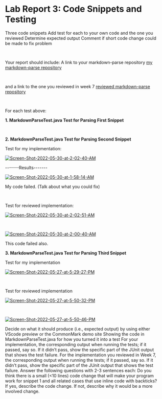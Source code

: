 # Lab Report 3: Code Snippets and Testing

Three code snippets
Add test for each to your own code and the one you reviewed
Determine expected output
Comment if short code change could be made to fix problem

&nbsp;

Your report should include:
A link to your markdown-parse repository
[my markdown-parse repository](https://github.com/R3dbAbyVamp/markdown-parser)

&nbsp;

and a link to the one you reviewed in week 7
[reviewed markdown-parse repository](https://github.com/lithicarus/markdown-parser) 

&nbsp;

For each test above:

**1. MarkdownParseTest.java Test for Parsing First Snippet**

&nbsp;


**2. MarkdownParseTest.java Test for Parsing Second Snippet**

Test for my implementation:

<a href="https://ibb.co/FxkLQDZ"><img src="https://i.ibb.co/bWjM4Kw/Screen-Shot-2022-05-30-at-2-02-40-AM.png" alt="Screen-Shot-2022-05-30-at-2-02-40-AM" border="0"></a>


-------Results-------

<a href="https://ibb.co/3S6gkL7"><img src="https://i.ibb.co/9yKQGCN/Screen-Shot-2022-05-30-at-1-58-14-AM.png" alt="Screen-Shot-2022-05-30-at-1-58-14-AM" border="0"></a>

My code failed.
(Talk about what you could fix)

&nbsp;

Test for reviewed implementation: 

<a href="https://ibb.co/g6sV9Mj"><img src="https://i.ibb.co/XVm8LZ2/Screen-Shot-2022-05-30-at-2-02-51-AM.png" alt="Screen-Shot-2022-05-30-at-2-02-51-AM" border="0"></a>

&nbsp;

<a href="https://ibb.co/BwhqJX6"><img src="https://i.ibb.co/t308672/Screen-Shot-2022-05-30-at-2-00-40-AM.png" alt="Screen-Shot-2022-05-30-at-2-00-40-AM" border="0"></a>

This code failed also.



**3. MarkdownParseTest.java Test for Parsing Third Snippet**

Test for my implementation 

<a href="https://ibb.co/CHJWCbC"><img src="https://i.ibb.co/G5sFYWY/Screen-Shot-2022-05-27-at-5-29-27-PM.png" alt="Screen-Shot-2022-05-27-at-5-29-27-PM" border="0"></a>  

&nbsp;

Test for reviewed implementation

<a href="https://ibb.co/qdnXKHM"><img src="https://i.ibb.co/PNY3K2Z/Screen-Shot-2022-05-27-at-5-50-32-PM.png" alt="Screen-Shot-2022-05-27-at-5-50-32-PM" border="0"></a>

&nbsp;

<a href="https://ibb.co/kqd6w11"><img src="https://i.ibb.co/ssBJNHH/Screen-Shot-2022-05-27-at-5-50-46-PM.png" alt="Screen-Shot-2022-05-27-at-5-50-46-PM" border="0"></a>


Decide on what it should produce (i.e., expected output) by using either VScode preview or the CommonMark demo site
Showing the code in MarkdownParseTest.java for how you turned it into a test
For your implementation, the corresponding output when running the tests; if it passed, say so. If it didn’t pass, show the specific part of the JUnit output that shows the test failure.
For the implementation you reviewed in Week 7, the corresponding output when running the tests; if it passed, say so. If it didn’t pass, show the specific part of the JUnit output that shows the test failure.
Answer the following questions with 2-3 sentences each:
Do you think there is a small (<10 lines) code change that will make your program work for snippet 1 and all related cases that use inline code with backticks? If yes, describe the code change. If not, describe why it would be a more involved change.

